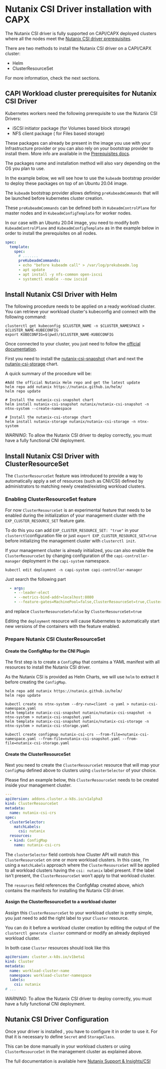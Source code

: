 # Nutanix CSI Driver installation with CAPX

The Nutanix CSI driver is fully supported on CAPI/CAPX deployed clusters where all the nodes meet the [Nutanix CSI driver prerequisites](#capi-workload-cluster-prerequisites-for-nutanix-csi-driver).

There are two methods to install the Nutanix CSI driver on a CAPI/CAPX cluster:

- Helm
- ClusterResourceSet

For more information, check the next sections.



## CAPI Workload cluster prerequisites for Nutanix CSI Driver

Kubernetes workers need the following prerequisite to use the Nutanix CSI Drivers:

- iSCSI initiator package (for Volumes based block storage)
- NFS client package ( for Files based storage)

These packages can already be present in the image you use with your Infrastructure provider or you can also rely on your bootstrap provider to install them. More info are available in the [Prerequisites docs](https://portal.nutanix.com/page/documents/details?targetId=CSI-Volume-Driver-v2_5:csi-csi-plugin-prerequisites-r.html).

The packages name and installation method will also vary depending on the OS you plan to use.

In the example below, we will see how to use the `kubeadm` bootstrap provider to deploy these packages on top of an Ubuntu 20.04 image.

The `kubeadm` bootstrap provider allows defining `preKubeadmCommands` that will be launched before kubernetes cluster creation.

These `preKubeadmCommands` can be defined both in `KubeadmControlPlane` for master nodes and in `KubeadmConfigTemplate` for worker nodes.

In our case with an Ubuntu 20.04 image, you need to modify both `KubeadmControlPlane` and `KubeadmConfigTemplate` as in the example below in order to install the prerequisites on all nodes.

```yaml
spec:
  template:
    spec:
      # .......
      preKubeadmCommands:
      - echo "before kubeadm call" > /var/log/prekubeadm.log
      - apt update
      - apt install -y nfs-common open-iscsi
      - systemctl enable --now iscsid
```



## Install Nutanix CSI Driver with Helm

The following procedure needs to be applied on a ready workload cluster.
You can retrieve your workload cluster's kubeconfig and connect with the following command:

```shell
clusterctl get kubeconfig $CLUSTER_NAME -n $CLUSTER_NAMESPACE > $CLUSTER_NAME-KUBECONFIG
export KUBECONFIG=$(pwd)/$CLUSTER_NAME-KUBECONFIG
```

Once connected to your cluster, you just need to follow the [official documentation](https://portal.nutanix.com/page/documents/details?targetId=CSI-Volume-Driver-v2_5:csi-csi-driver-install-t.html).

First you need to install the [nutanix-csi-snapshot](https://github.com/nutanix/helm/tree/master/charts/nutanix-csi-snapshot) chart and next the [nutanix-csi-storage](https://github.com/nutanix/helm/tree/master/charts/nutanix-csi-storage) chart.

A quick summary of the procedure will be:

```shell
#Add the official Nutanix Helm repo and get the latest update
helm repo add nutanix https://nutanix.github.io/helm/
helm repo update

# Install the nutanix-csi-snapshot chart
helm install nutanix-csi-snapshot nutanix/nutanix-csi-snapshot -n ntnx-system --create-namespace

# Install the nutanix-csi-storage chart
helm install nutanix-storage nutanix/nutanix-csi-storage -n ntnx-system 
```

*WARNING*: To allow the Nutanix CSI driver to deploy correctly, you must have a fully functional CNI deployment.



## Install Nutanix CSI Driver with ClusterResourceSet

The `ClusterResourceSet` feature was introduced to provide a way to automatically apply a set of resources (such as CNI/CSI) defined by administrators to matching newly created/existing workload clusters.

### Enabling ClusterResourceSet feature

For now `ClusterResourceSet` is an experimental feature that needs to be enabled during the initialization of your management cluster with the `EXP_CLUSTER_RESOURCE_SET` feature gate.

To do this you can add `EXP_CLUSTER_RESOURCE_SET: "true"` in your `clusterctl`configuration file or just `export EXP_CLUSTER_RESOURCE_SET=true` before initializing the management cluster with `clusterctl init`.

If your management cluster is already initialized, you can also enable the `ClusterResourceSet` by changing configuration of the  `capi-controller-manager` deployment in the `capi-system` namespace.

```shell
kubectl edit deployment -n capi-system capi-controller-manager
```

Just search the following part

```yaml
  - args:
    - --leader-elect
    - --metrics-bind-addr=localhost:8080
    - --feature-gates=MachinePool=false,ClusterResourceSet=true,ClusterTopology=false
```

and replace `ClusterResourceSet=false` by `ClusterResourceSet=true`

Editing the `deployment` resource will cause Kubernetes to automatically start new versions of the containers with the feature enabled.



### Prepare Nutanix CSI ClusterResourceSet

#### Create the ConfigMap for the CNI Plugin

The first step is to create a `ConfigMap` that contains a YAML manifest with all resources to install the Nutanix CSI driver.

As the Nutanix CSI is provided as Helm Charts, we will use `helm` to extract it before creating the `ConfigMap`.

```shell
helm repo add nutanix https://nutanix.github.io/helm/
helm repo update

kubectl create ns ntnx-system --dry-run=client -o yaml > nutanix-csi-namespace.yaml
helm template nutanix-csi-snapshot nutanix/nutanix-csi-snapshot -n ntnx-system > nutanix-csi-snapshot.yaml
helm template nutanix-csi-snapshot nutanix/nutanix-csi-storage -n ntnx-system > nutanix-csi-storage.yaml

kubectl create configmap nutanix-csi-crs --from-file=nutanix-csi-namespace.yaml --from-file=nutanix-csi-snapshot.yaml --from-file=nutanix-csi-storage.yaml
```

#### Create the ClusterResourceSet

Next you need to create the `ClusterResourceSet` resource that will map your `ConfigMap` defined above to clusters using `clusterSelector` of your choice.

Please find an example below, this `ClusterResourceSet` needs to be created inside your management cluster.

```yaml
---
apiVersion: addons.cluster.x-k8s.io/v1alpha3
kind: ClusterResourceSet
metadata:
  name: nutanix-csi-crs
spec:
  clusterSelector:
    matchLabels:
      csi: nutanix 
  resources:
  - kind: ConfigMap
    name: nutanix-csi-crs
```

The `clusterSelector` field controls how Cluster API will match this `ClusterResourceSet` on one or more workload clusters. In this case, I’m using a `matchLabels` approach where the `ClusterResourceSet` will be applied to all workload clusters having the `csi: nutanix` label present. If the label isn’t present, the `ClusterResourceSet` won’t apply to that workload cluster.

The `resources` field references the ConfigMap created above, which contains the manifests for installing the Nutanix CSI driver.

#### Assign the ClusterResourceSet to a workload cluster

Assign this `ClusterResourceSet` to your workload cluster is pretty simple, you just need to add the right label to your `Cluster` resource.

You can do it before a workload cluster creation by editing the output of the `clusterctl generate cluster` command or modify an already deployed workload cluster.

In both case `Cluster`  resources should look like this

```yaml
apiVersion: cluster.x-k8s.io/v1beta1
kind: Cluster
metadata:
  name: workload-cluster-name
  namespace: workload-cluster-namespace
  labels:
    csi: nutanix
# ...
```

*WARNING*: To allow the Nutanix CSI driver to deploy correctly, you must have a fully functional CNI deployment.



## Nutanix CSI Driver Configuration

Once your driver is installed , you have to configure it in order to use it. For that it is necessary to define `Secret` and `StorageClass`.

This can be done manually in your workload clusters or using `ClusterResourceSet` in the management cluster as explained above.

The full documentation is available here  [Nutanix Support & Insights/CSI](https://portal.nutanix.com/page/documents/list?type=software&&filterKey=product&filterVal=CSI) 
